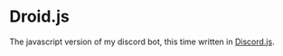 # Droid.js

The javascript version of my discord bot, this time written in [Discord.js](https://discord.js.org/#/).
